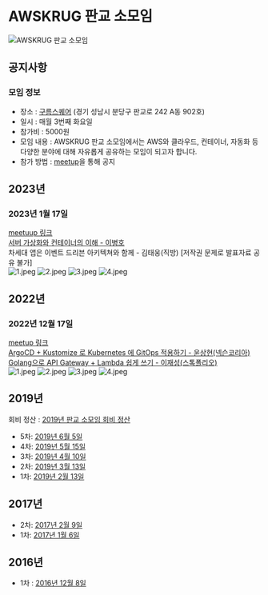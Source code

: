 # AWSKRUG 판교 소모임
![AWSKRUG 판교 소모임](images/logo.png)

## 공지사항
### 모임 정보
- 장소 : [구름스퀘어](https://goorm-square.oopy.io/) (경기 성남시 분당구 판교로 242 A동 902호)
- 일시 : 매월 3번째 화요일
- 참가비 : 5000원
- 모임 내용 : AWSKRUG 판교 소모임에서는 AWS와 클라우드, 컨테이너, 자동화 등 다양한 분야에 대해 자유롭게 공유하는 모임이 되고자 합니다.
- 참가 방법 : [meetup](https://www.meetup.com/ko-KR/awskrug)을 통해 공지

## 2023년
### 2023년 1월 17일
[meetuup 링크](https://www.meetup.com/ko-KR/awskrug/events/290666214/)  
[서버 가상화와 컨테이너의 이해 - 이병호](attachments%2F2023%2F0117%2F%EC%84%9C%EB%B2%84%20%EA%B0%80%EC%84%B1%ED%99%94%EC%99%80%20%EC%BB%A8%ED%85%8C%EC%9D%B4%EB%84%88%EC%9D%98%20%EC%9D%B4%ED%95%B4_%EC%9D%B4%EB%B3%91%ED%98%B8.pdf)  
차세대 앱은 이벤트 드리븐 아키텍쳐와 함께 - 김태웅(직방) [저작권 문제로 발표자료 공유 불가]  
![1.jpeg](images%2F2023%2F0117%2F1.jpeg)
![2.jpeg](images%2F2023%2F0117%2F2.jpeg)
![3.jpeg](images%2F2023%2F0117%2F3.jpeg)
![4.jpeg](images%2F2023%2F0117%2F4.jpeg)


## 2022년
### 2022년 12월 17일
[meetup 링크](https://www.meetup.com/ko-KR/awskrug/events/290054105/)  
[ArgoCD + Kustomize 로 Kubernetes 에 GitOps 적용하기 - 윤상현(넥슨코리아)](https://hinco114.notion.site/221208-291b5a05a07d4f15849276d2fca6c2d7)  
[Golang으로 API Gateway + Lambda 쉽게 쓰기 - 이재성(스톡폴리오)](https://slides.hellp.io/%EB%A7%88%EB%A5%B8%EC%88%98%EA%B1%B4%EC%A7%9C%EA%B8%B0.slide#1)  
![1.jpeg](images%2F2022%2F1217%2F1.jpeg)
![2.jpeg](images%2F2022%2F1217%2F2.jpeg)
![3.jpeg](images%2F2022%2F1217%2F3.jpeg)
![4.jpeg](images%2F2022%2F1217%2F4.jpeg)

## 2019년
회비 정산 : [2019년 판교 소모임 회비 정산](https://drive.google.com/file/d/1iELIGAcESyceQGAk_NLkDTOFcTFs_XcL/view?usp=sharing)

- 5차: [2019년 6월 5일](meetups/2019/20190605_meetup.md)
- 4차: [2019년 5월 15일](meetups/2019/20190515_meetup.md)
- 3차: [2019년 4월 10일](meetups/2019/20190410_meetup.md)
- 2차: [2019년 3월 13일](meetups/2019/20190313_meetup.md)
- 1차: [2019년 2월 13일](meetups/2019/20190213_meetup.md)

## 2017년
- 2차: [2017년 2월 9일](https://github.com/awskrug/meetups/blob/master/Pangyo-Group.md#%ED%8C%90%EA%B5%90-%EC%A4%91%EA%B8%89%EC%9E%90-%EB%AA%A8%EC%9E%84)
- 1차: [2017년 1월 6일](https://github.com/awskrug/meetups/blob/master/Pangyo-Group.md#%ED%8C%90%EA%B5%90-%EC%A4%91%EA%B8%89%EC%9E%90-%EB%AA%A8%EC%9E%84)

## 2016년
- 1차 : [2016년 12월 8일](https://www.meetup.com/ko-KR/awskrug/events/237355577/)
